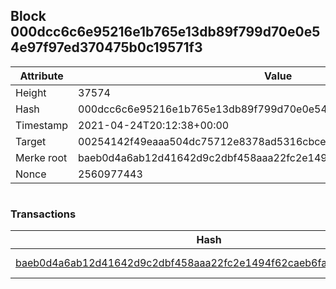 ## Block 000dcc6c6e95216e1b765e13db89f799d70e0e54e97f97ed370475b0c19571f3

Attribute | Value
--- | ---
Height | 37574
Hash | 000dcc6c6e95216e1b765e13db89f799d70e0e54e97f97ed370475b0c19571f3
Timestamp | 2021-04-24T20:12:38+00:00
Target | 00254142f49eaaa504dc75712e8378ad5316cbcead634704b3734b6271167cc4
Merke root | baeb0d4a6ab12d41642d9c2dbf458aaa22fc2e1494f62caeb6faa7765e82dd86
Nonce | 2560977443

```

```

### Transactions

Hash | Amount
--- | ---
[baeb0d4a6ab12d41642d9c2dbf458aaa22fc2e1494f62caeb6faa7765e82dd86](baeb0d4a6ab12d41642d9c2dbf458aaa22fc2e1494f62caeb6faa7765e82dd86.md) | 10.00000000 SKEPTI 
